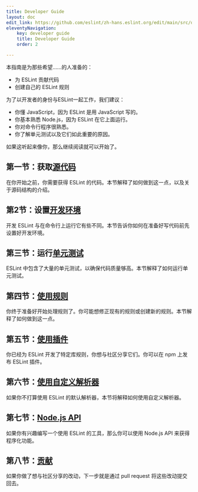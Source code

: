 ```yaml
---
title: Developer Guide
layout: doc
edit_link: https://github.com/eslint/zh-hans.eslint.org/edit/main/src/developer-guide/index.md
eleventyNavigation:
    key: developer guide 
    title: Developer Guide 
    order: 2

---
```


本指南是为那些希望……的人准备的：

* 为 ESLint 贡献代码
* 创建自己的 ESLint 规则

为了以开发者的身份与ESLint一起工作，我们建议：

* 你懂 JavaScript，因为 ESLint 是用 JavaScript 写的。
* 你基本熟悉 Node.js，因为 ESLint 在它上面运行。
* 你对命令行程序很熟悉。
* 你了解单元测试以及它们如此重要的原因。

如果这听起来像你，那么继续阅读就可以开始了。

## 第一节：获取[源代码](source-code)

在你开始之前，你需要获得 ESLint 的代码。本节解释了如何做到这一点，以及关于源码结构的介绍。

## 第2节：设置[开发环境](development-environment)

开发 ESLint 与在命令行上运行它有些不同。本节告诉你如何在准备好写代码前先设置好开发环境。

## 第三节：运行[单元测试](unit-tests)

ESLint 中包含了大量的单元测试，以确保代码质量够高。本节解释了如何运行单元测试。

## 第四节：[使用规则](working-with-rules)

你终于准备好开始处理规则了。你可能想修正现有的规则或创建新的规则。本节解释了如何做到这一点。

## 第五节：[使用插件](working-with-plugins)

你已经为 ESLint 开发了特定库规则，你想与社区分享它们。你可以在 npm 上发布 ESLint 插件。

## 第六节：[使用自定义解析器](working-with-custom-parsers)

如果你不打算使用 ESLint 的默认解析器，本节将解释如何使用自定义解析器。

## 第七节：[Node.js API](nodejs-api)

如果你有兴趣编写一个使用 ESLint 的工具，那么你可以使用 Node.js API 来获得程序化功能。

## 第八节：[贡献](contributing/)

如果你做了想与社区分享的改动，下一步就是通过 pull request 将这些改动提交回去。
